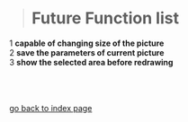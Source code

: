 > # Future Function list #
1 **capable of changing size of the picture** <br />
2 **save the parameters of current picture** <br />
3 **show the selected area before redrawing**



<br /><br /><br />
<a href='http://code.google.com/p/fractorman/wiki/Index'>go back to index page</a>